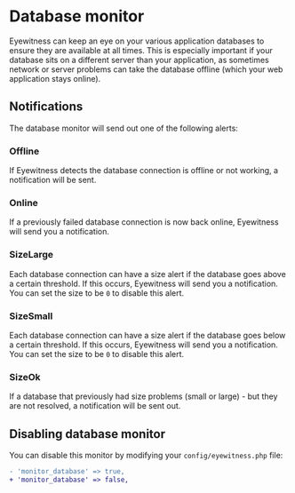 # Database monitor

Eyewitness can keep an eye on your various application databases to ensure they are available at all times. This is especially important if your database sits on a different server than your application, as sometimes network or server problems can take the database offline (which your web application stays online).


## Notifications

The database monitor will send out one of the following alerts:

### Offline

If Eyewitness detects the database connection is offline or not working, a notification will be sent.

### Online

If a previously failed database connection is now back online, Eyewitness will send you a notification.

### SizeLarge

Each database connection can have a size alert if the database goes above a certain threshold. If this occurs, Eyewitness will send you a notification. You can set the size to be `0` to disable this alert.

### SizeSmall

Each database connection can have a size alert if the database goes below a certain threshold. If this occurs, Eyewitness will send you a notification. You can set the size to be `0` to disable this alert.

### SizeOk

If a database that previously had size problems (small or large) - but they are not resolved, a notification will be sent out.

## Disabling database monitor

You can disable this monitor by modifying your `config/eyewitness.php` file:

```diff
- 'monitor_database' => true,
+ 'monitor_database' => false,
```

